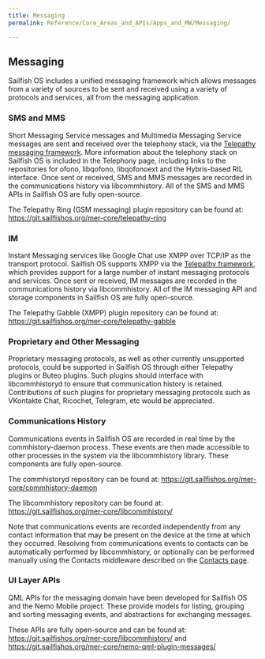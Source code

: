 ```yaml
---
title: Messaging
permalink: Reference/Core_Areas_and_APIs/Apps_and_MW/Messaging/

---
```


## Messaging

Sailfish OS includes a unified messaging framework which allows messages
from a variety of sources to be sent and received using a variety of
protocols and services, all from the messaging application.

### SMS and MMS

Short Messaging Service messages and Multimedia Messaging Service
messages are sent and received over the telephony stack, via the
[Telepathy messaging framework](/Reference/Core_Areas_and_APIs/Apps_and_MW/Telephony/Telepathy_Framework). More
information about the telephony stack on Sailfish OS is included in the
Telephony page, including links to the repositories for ofono,
libqofono, libqofonoext and the Hybris-based RIL interface. Once sent or
received, SMS and MMS messages are recorded in the communications
history via libcommhistory. All of the SMS and MMS APIs in Sailfish OS
are fully open-source.

The Telepathy Ring (GSM messaging) plugin repository can be found at:
<https://git.sailfishos.org/mer-core/telepathy-ring>

### IM

Instant Messaging services like Google Chat use XMPP over TCP/IP as the
transport protocol. Sailfish OS supports XMPP via the [Telepathy
framework](/Reference/Core_Areas_and_APIs/Apps_and_MW/Telephony/Telepathy_Framework), which provides support for a
large number of instant messaging protocols and services. Once sent or
received, IM messages are recorded in the communications history via
libcommhistory. All of the IM messaging API and storage components in
Sailfish OS are fully open-source.

The Telepathy Gabble (XMPP) plugin repository can be found at:
<https://git.sailfishos.org/mer-core/telepathy-gabble>

### Proprietary and Other Messaging

Proprietary messaging protocols, as well as other currently unsupported
protocols, could be supported in Sailfish OS through either Telepathy
plugins or Buteo plugins. Such plugins should interface with
libcommhistoryd to ensure that communication history is retained.
Contributions of such plugins for proprietary messaging protocols such
as VKontakte Chat, Ricochet, Telegram, etc would be appreciated.

### Communications History

Communications events in Sailfish OS are recorded in real time by the
commhistory-daemon process. These events are then made accessible to
other processes in the system via the libcommhistory library. These
components are fully open-source.

The commhistoryd repository can be found at:
<https://git.sailfishos.org/mer-core/commhistory-daemon>

The libcommhistory repository can be found at:
<https://git.sailfishos.org/mer-core/libcommhistory/>

Note that communications events are recorded independently from any
contact information that may be present on the device at the time at
which they occurred. Resolving from communications events to contacts
can be automatically performed by libcommhistory, or optionally can be
performed manually using the Contacts middleware described on the
[Contacts page](/Contacts#UI_Layer_API).

### UI Layer APIs

QML APIs for the messaging domain have been developed for Sailfish OS
and the Nemo Mobile project. These provide models for listing, grouping
and sorting messaging events, and abstractions for exchanging messages.

These APIs are fully open-source and can be found at:
<https://git.sailfishos.org/mer-core/libcommhistory/> and
<https://git.sailfishos.org/mer-core/nemo-qml-plugin-messages/>
